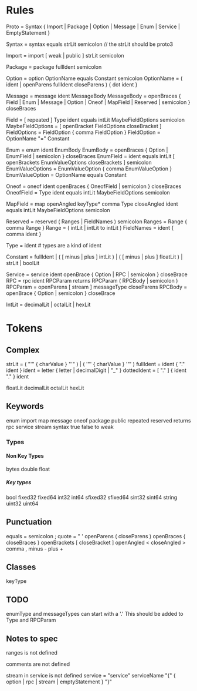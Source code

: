 # Rules

Proto = Syntax { Import | Package | Option | Message | Enum | Service | EmptyStatement }

Syntax = syntax equals strLit semicolon // the strLit should be proto3

Import = import [ weak | public ] strLit semicolon 

Package = package fullIdent semicolon

Option = option OptionName equals Constant semicolon
OptionName = ( ident | openParens fullIdent closeParens ) { dot ident }

Message = message ident MessageBody
MessageBody = openBraces { Field | Enum | Message | Option | Oneof | MapField | Reserved | semicolon } closeBraces

Field = [ repeated ] Type ident equals intLit MaybeFieldOptions semicolon
MaybeFieldOptions = [ openBracket FieldOptions closeBracket ]
FieldOptions = FieldOption { comma  FieldOption }
FieldOption = OptionName "=" Constant

Enum = enum ident EnumBody
EnumBody = openBraces { Option | EnumField | semicolon } closeBraces
EnumField = ident equals intLit [ openBrackets EnumValueOptions closeBrackets ] semicolon
EnumValueOptions = EnumValueOption { comma EnumValueOption }
EnumValueOption = OptionName equals Constant

Oneof = oneof ident openBraces { OneofField | semicolon } closeBraces
OneofField = Type ident equals intLit MaybeFieldOptions semicolon

MapField = map openAngled keyType* comma Type closeAngled ident equals intLit MaybeFieldOptions semicolon

Reserved = reserved ( Ranges | FieldNames ) semicolon
Ranges = Range { comma Range }
Range = ( intLit | intLit to intLit ) 
FieldNames = ident { comma ident }

Type = ident # types are a kind of ident

Constant = fullIdent | ( [ minus | plus ] intLit ) | ( [ minus | plus ] floatLit ) | strLit | boolLit 

Service = service ident openBrace { Option | RPC | semicolon } closeBrace
RPC = rpc ident RPCParam returns RPCParam ( RPCBody | semicolon )
RPCParam = openParens [ stream ] messageType closeParens
RPCBody = openBrace { Option | semicolon } closeBrace

IntLit = decimalLit | octalLit | hexLit

# Tokens

## Complex

strLit = ( "'" { charValue } "'" ) |  ( '"' { charValue } '"' )
fullIdent = ident { "." ident }
ident = letter { letter | decimalDigit | "_" }
dottedIdent =  [ "." ] { ident "." } ident

floatLit
decimalLit
octalLit
hexLit

## Keywords

enum
import
map
message
oneof
package
public
repeated
reserved
returns
rpc
service
stream
syntax
true
false
to
weak

### Types

#### Non Key Types

bytes
double
float

##### Key types

bool
fixed32
fixed64
int32
int64
sfixed32
sfixed64
sint32
sint64
string
uint32
uint64

## Punctuation

equals =
semicolon ;
quote = " '
openParens (
closeParens )
openBraces {
closeBraces }
openBrackets [
closeBracket ]
openAngled <
closeAngled >
comma ,
minus -
plus +


## Classes


keyType


## TODO

enumType and messageTypes can start with a '.'
This should be added to Type and RPCParam

## Notes to spec

ranges is not defined

comments are not defined

stream in service is not defined
    service = "service" serviceName "{" { option | rpc | stream | emptyStatement } "}"
